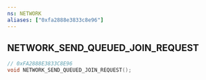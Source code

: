 ```yaml
---
ns: NETWORK
aliases: ["0xfa2888e3833c8e96"]
---
```

## NETWORK_SEND_QUEUED_JOIN_REQUEST

```c
// 0xFA2888E3833C8E96
void NETWORK_SEND_QUEUED_JOIN_REQUEST();
```
